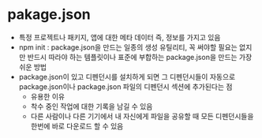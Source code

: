 # pakage.json

- 특정 프로젝트나 패키지, 앱에 대한 메타 데이터 즉, 정보를 가지고 있음
- npm init : package.json을 만드는 일종의 생성 유틸리티, 꼭 써야할 필요는 없지만 반드시 따라야 하는 템플릿이나 표준에 부합하는 package.json을 만드는 가장 쉬운 방법
- package.json이 있고 디펜던시를 설치하게 되면 그 디펜던시들이 자동으로 package.json이나 package.json 파일의 디펜던시 섹션에 추가된다는 점
  - 유용한 이유
  - 착수 중인 작업에 대한 기록을 남길 수 있음
  - 다른 사람이나 다른 기기에서 내 자신에게 파일을 공유할 때 모든 디펜던시들을 한번에 바로 다운로드 할 수 있음
